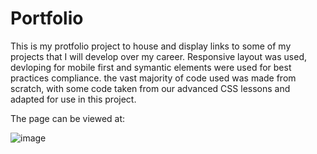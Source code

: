 # Portfolio

This is my protfolio project to house and display links to some of my projects that I will develop over my career. Responsive layout was used, devloping for mobile first and symantic elements were used for best practices compliance. the vast majority of code used was made from scratch, with some code taken from our advanced CSS lessons and adapted for use in this project.

The page can be viewed at:

![image](https://user-images.githubusercontent.com/7930889/128612034-2885fab9-ef79-44e7-a206-60ab41072cd0.png)
